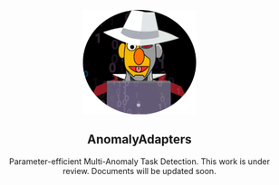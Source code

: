 <p align="center">
<img src="docs\adapter-anomaly.png" />
</p>
<h2 align="center">
<span>AnomalyAdapters</span>
</h2>

<p align="center">
Parameter-efficient Multi-Anomaly Task Detection.
This work is under review. Documents will be updated soon.
</p>
